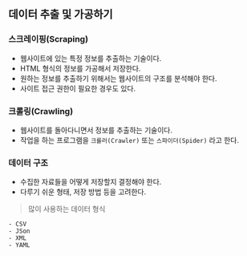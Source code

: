 ## 데이터 추출 및 가공하기

### 스크레이핑(Scraping)

- 웹사이트에 있는 특정 정보를 추출하는 기술이다.
- HTML 형식의 정보를 가공해서 저장한다.
- 원하는 정보를 추출하기 위해서는 웹사이트의 구조를 분석해야 한다.
- 사이트 접근 권한이 필요한 경우도 있다. 

### 크롤링(Crawling)

- 웹사이트를 돌아다니면서 정보를 추출하는 기술이다.
- 작업을 하는 프로그램을 `크롤러(Crawler)` 또는 `스파이더(Spider)` 라고 한다.

### 데이터 구조

- 수집한 자료들을 어떻게 저장할지 결정해야 한다.
- 다루기 쉬운 형태, 저장 방법 등을 고려한다.

> 많이 사용하는 데이터 형식

    - CSV
    - JSon
    - XML
    - YAML





